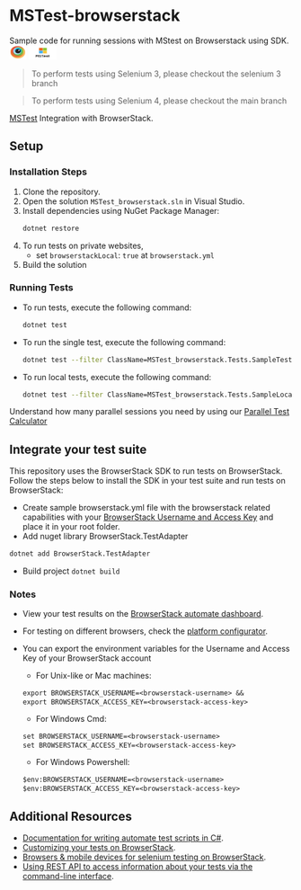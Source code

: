 # MSTest-browserstack
Sample code for running sessions with MStest on Browserstack using SDK. <img src="assets/browserstack.png" width=30 height=25> <img src="assets/MSTest.png" width=50 height=25> 

> To perform tests using Selenium 3, please checkout the selenium 3 branch

> To perform tests using Selenium 4, please checkout the main branch

[MSTest](https://docs.microsoft.com/en-us/dotnet/core/testing/unit-testing-with-mstest) Integration with BrowserStack.

## Setup

### Installation Steps

1. Clone the repository.
2. Open the solution `MSTest_browserstack.sln` in Visual Studio.
3. Install dependencies using NuGet Package Manager:
    ```bash
    dotnet restore
    ```
4. To run tests on private websites,
    - set `browserstackLocal`: `true` at `browserstack.yml`
5. Build the solution

### Running Tests

- To run tests, execute the following command:
    ```bash
    dotnet test
    ```

- To run the single test, execute the following command:
    ```bash
    dotnet test --filter ClassName=MSTest_browserstack.Tests.SampleTest
    ```

- To run local tests, execute the following command:
    ```bash
    dotnet test --filter ClassName=MSTest_browserstack.Tests.SampleLocalTest
    ```

Understand how many parallel sessions you need by using our [Parallel Test Calculator](https://www.browserstack.com/automate/parallel-calculator?ref=github)

## Integrate your test suite

This repository uses the BrowserStack SDK to run tests on BrowserStack. Follow the steps below to install the SDK in your test suite and run tests on BrowserStack:

* Create sample browserstack.yml file with the browserstack related capabilities with your [BrowserStack Username and Access Key](https://www.browserstack.com/accounts/profile/details) and place it in your root folder.
* Add nuget library BrowserStack.TestAdapter
```sh
dotnet add BrowserStack.TestAdapter
```
* Build project `dotnet build`

### Notes

* View your test results on the [BrowserStack automate dashboard](https://www.browserstack.com/automate).
* For testing on different browsers, check the [platform configurator](https://www.browserstack.com/automate/c-sharp#setting-os-and-browser).
* You can export the environment variables for the Username and Access Key of your BrowserStack account

  * For Unix-like or Mac machines:
  ```
  export BROWSERSTACK_USERNAME=<browserstack-username> &&
  export BROWSERSTACK_ACCESS_KEY=<browserstack-access-key>
  ```

  * For Windows Cmd:
  ```
  set BROWSERSTACK_USERNAME=<browserstack-username>
  set BROWSERSTACK_ACCESS_KEY=<browserstack-access-key>
  ```

  * For Windows Powershell:
  ```
  $env:BROWSERSTACK_USERNAME=<browserstack-username>
  $env:BROWSERSTACK_ACCESS_KEY=<browserstack-access-key>
  ```

## Additional Resources

* [Documentation for writing automate test scripts in C#](https://www.browserstack.com/automate/c-sharp).
* [Customizing your tests on BrowserStack](https://www.browserstack.com/automate/capabilities).
* [Browsers & mobile devices for selenium testing on BrowserStack](https://www.browserstack.com/list-of-browsers-and-platforms?product=automate).
* [Using REST API to access information about your tests via the command-line interface](https://www.browserstack.com/automate/rest-api).
